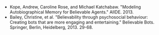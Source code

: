 - Kope, Andrew, Caroline Rose, and Michael Katchabaw. "Modeling Autobiographical Memory for Believable Agents." AIIDE. 2013.
- Bailey, Christine, et al. "Believability through psychosocial behaviour: Creating bots that are more engaging and entertaining." Believable Bots. Springer, Berlin, Heidelberg, 2013. 29-68.
